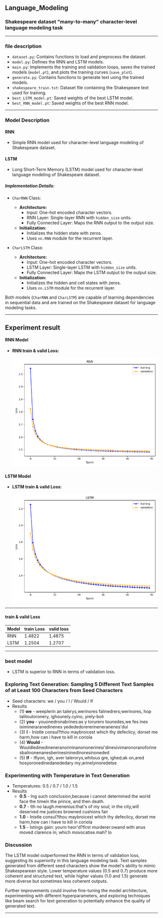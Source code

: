 ## Language_Modeling

### Shakespeare dataset "many-to-many" character-level language modeling task

---

### file description

- `dataset.py`: Contains functions to load and preprocess the dataset.
- `model.py`: Defines the RNN and LSTM models.
- `main.py`: Implements the training and validation loops, saves the trained models (`model.pt`), and plots the training curves (`save_plot`).
- `generate.py`: Contains functions to generate text using the trained models.
- `shakespeare_train.txt`: Dataset file containing the Shakespeare text used for training.
- `best_LSTM_model.pt`: Saved weights of the best LSTM model.
- `best_RNN_model.pt`: Saved weights of the best RNN model.

---

### Model Description

#### RNN

- Simple RNN model used for character-level language modeling of Shakespeare dataset.

#### LSTM

- Long Short-Term Memory (LSTM) model used for character-level language modeling of Shakespeare dataset.

##### Implementation Details:

- `CharRNN` Class:
  - **Architecture:**
    - Input: One-hot encoded character vectors.
    - RNN Layer: Single-layer RNN with `hidden_size` units.
    - Fully Connected Layer: Maps the RNN output to the output size.
  - **Initialization:**
    - Initializes the hidden state with zeros.
    - Uses `nn.RNN` module for the recurrent layer.

- `CharLSTM` Class:
  - **Architecture:**
    - Input: One-hot encoded character vectors.
    - LSTM Layer: Single-layer LSTM with `hidden_size` units.
    - Fully Connected Layer: Maps the LSTM output to the output size.
  - **Initialization:**
    - Initializes the hidden and cell states with zeros.
    - Uses `nn.LSTM` module for the recurrent layer.

Both models (`CharRNN` and `CharLSTM`) are capable of learning dependencies in sequential data and are trained on the Shakespeare dataset for language modeling tasks.

---

## Experiment result
#### RNN Model

- **RNN train & valid Loss:**
  
  ![RNN train & valid Loss](https://github.com/KimYohan0317/Language_Modeling/blob/main/train_RNN.png)

#### LSTM Model

- **LSTM train & valid Loss:**
  
  ![LSTM train & valid Loss](https://github.com/KimYohan0317/Language_Modeling/blob/main/train_LSTM.png)

---

#### train & valid Loss

| Model | train Loss | valid loss |
|-------|-----------|-----------|
|   RNN   |    1.4822  |    1.4875  |
|   LSTM   |    1.2504  |    1.2707  |

---

### best model
- LSTM is superior to RNN in terms of validation loss.

### Exploring Text Generation: Sampling 5 Different Text Samples of at Least 100 Characters from Seed Characters
- Seed characters: we / you / I / Would / If
- Results
  - (1) **we** - weeplerin an talerys,werinores falinedrers;werinores, hop talitoutoronery, ighounely.cyino, yrely-boli
  - (2) **you** - youonedronabrines:as y torurero tounedes,we fes ines isimineraranedinenes yedededorererineneranenes'dul
  - (3) **I** - Inistle consul?thou maybroicest which thy defeclicy, dorset me harm,how can i have to kill in coriola
  - (4) **Would** - Wouldledinedineneranorininanononerinesi'dinesivimaronoranoforinesbalinonenanesberinesininedinoresinoneded
  - (5) **If** - Iflyon, igh, aver talerorys,whitous gre, ighed;ak on,ared hosyoronedinedanededary my;arinelyinoredetse

### Experimenting with Temperature in Text Generation
- Temperatures: 0.5 / 0.7 / 1.0 / 1.5 
- Results 
  - **0.5** - Ing such conclusion,because i cannot determined the world face the timein the prince, and then death.
  - **0.7** - Ith no laugh.menenius:that's of my soul; in the city,will deserved me justices browned cushions fair 
  - **1.0** - Inistle consul?thou maybroicest which thy defeclicy, dorset me harm,how can i have to kill in coriola
  - **1.5** - Istings gain: yourn heor'd?first murderer:owand with anus moved clarence in; which movocatise.mah? lo
 
### Discussion

The LSTM model outperformed the RNN in terms of validation loss, suggesting its superiority in this language modeling task. Text samples generated from different seed characters show the model's ability to mimic Shakespearean style. Lower temperature values (0.5 and 0.7) produce more coherent and structured text, while higher values (1.0 and 1.5) generate more diverse but sometimes less coherent outputs.

Further improvements could involve fine-tuning the model architecture, experimenting with different hyperparameters, and exploring techniques like beam search for text generation to potentially enhance the quality of generated text.

---
